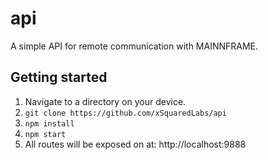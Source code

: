 # api

A simple API for remote communication with MAINNFRAME.

## Getting started

1. Navigate to a directory on your device.
2. `git clone https://github.com/xSquaredLabs/api`
3. `npm install`
4. `npm start`
5. All routes will be exposed on at: http://localhost:9888